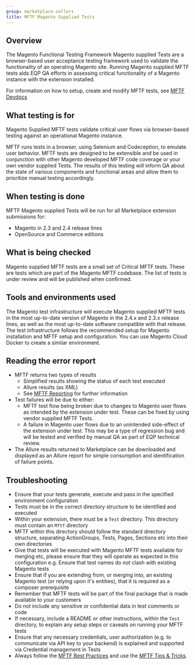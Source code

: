 ```yaml
---
group: marketplace-sellers
title: MFTF Magento Supplied Tests
---
```


## Overview

The Magento Functional Testing Framework Magento supplied Tests are a browser-based user acceptance testing framework used to validate the functionality of an operating Magento site. Running Magento supplied MFTF tests aids EQP QA efforts in assessing critical functionality of a Magento instance with the extension installed.

For information on how to setup, create and modify MFTF tests, see [MFTF Devdocs](https://devdocs.magento.com/mftf/docs/introduction.html)

## What testing is for

Magento Supplied MFTF tests validate critical user flows via browser-based testing against an operational Magento instance.

MFTF runs tests in a browser, using Selenium and Codeception, to emulate user behavior. MFTF tests are designed to be extensible and be used in conjunction with other Magento developed MFTF code coverage or your own vendor supplied Tests. The results of this testing will inform QA about the state of various components and functional areas and allow them to prioritize manual testing accordingly.

## When testing is done

MFTF Magento supplied Tests will be run for all Marketplace extension submissions for:

-  Magento in 2.3 and 2.4 release lines
-  OpenSource and Commerce editions

## What is being checked

Magento supplied MFTF tests are a small set of Critical MFTF tests. These are tests which are part of the Magento MFTF codebase. The list of tests is under review and will be published when confirmed.

## Tools and environments used

The Magento test infrastructure will execute Magento supplied MFTF tests in the most up-to-date version of Magento in the 2.4.x and 2.3.x release lines, as well as the most up-to-date software compatible with that release. The test infrastructure follows the recommended setup for Magento installation and MFTF setup and configuration. You can use Magento Cloud Docker to create a similar environment.

## Reading the error report

-  MFTF returns two types of results
   -  Simplified results showing the status of each test executed
   -  Allure results (as XML)
   -  See [MFTF Reporting](https://devdocs.magento.com/mftf/docs/reporting.html) for further information
-  Test failures will be due to either:
   -  MFTF test flow being broken due to changes to Magento user flows as intended by the extension under test. These can be fixed by using vendor supplied MFTF Tests.
   -  A failure in Magento user flows due to an unintended side-effect of the extension under test. This may be a type of regression bug and will be tested and verified by manual QA as part of EQP technical review.
-  The Allure results returned to Marketplace can be downloaded and displayed as an Allure report for simple consumption and identification of failure points.

## Troubleshooting

-  Ensure that your tests generate, execute and pass in the specified environment configuration
-  Tests must be in the correct directory structure to be identified and executed
-  Within your extension, there must be a `Test` directory. This directory must contain an `Mftf` directory
-  MFTF within this directory should follow the standard directory structure, separating ActionGroups, Tests, Pages, Sections etc into their own directories
-  Give that tests will be executed with Magento MFTF tests available for merging etc, please ensure that they will operate as expected in this configuration e.g. Ensure that test names do not clash with existing Magento tests
-  Ensure that if you are extending from, or merging into, an existing Magento test (or relying upon it's entities), that it is required as a composer prerequisite
-  Remember that MFTF tests will be part of the final package that is made available to your customers
-  Do not include any sensitive or confidential data in test comments or code
-  If necessary, include a README or other instructions, within the `Test` directory, to explain any setup steps or caveats on running your MFTF tests
-  Ensure that any necessary credentials, user authorization (e.g. to communicate via API key to your backend) is explained and supported via Credential management in Tests
-  Always follow the [MFTF Best Practices](https://devdocs.magento.com/mftf/docs/best-practices.html) and use the [MFTF Tips & Tricks](https://devdocs.magento.com/mftf/docs/tips-tricks.html).
